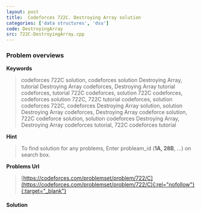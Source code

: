 ```yaml
---
layout: post
title:  Codeforces 722C. Destroying Array solution
categories: ['data structures', 'dsu']
code: DestroyingArray
src: 722C-DestroyingArray.cpp
---
```

### **Problem overviews**

**Keywords**
> codeforces 722C solution, codeforces solution Destroying Array, tutorial Destroying Array codeforces, Destroying Array tutorial codeforces, tutorial 722C codeforces, solution 722C codeforces, codeforces solution 722C, 722C tutorial codeforces, solution codeforces 722C, codeforces Destroying Array solution, solution Destroying Array codeforces, Destroying Array codeforce solution, 722C codeforce solution, solution codeforces Destroying Array, Destroying Array codeforces tutorial, 722C codeforces tutorial

**Hint**
> To find solution for any problems, Enter probleam_id (**1A, 28B**, ...) on search box. 

**Problems Url**
> [https://codeforces.com/problemset/problem/722/C](https://codeforces.com/problemset/problem/722/C){:rel="nofollow"}{:target="_blank"}

#### **Solution**



